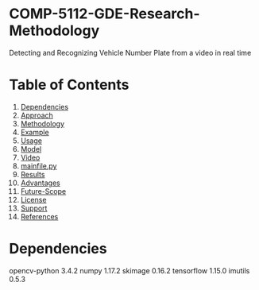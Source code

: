 # COMP-5112-GDE-Research-Methodology

Detecting and Recognizing Vehicle Number Plate from a video in real time

# Table of Contents

1) [Dependencies](#Dependencies "Goto Dependencies1")
2) [Approach](#Approach "Goto Approach")
3) [Methodology](#Methodology "Goto Methodology")
4) [Example](#Example "Goto Example")
5) [Usage](#Usage "Goto Usage")
6) [Model](#Model "Goto Model")
7) [Video](#Video "Goto Video")
8) [mainfile.py](#mainfile.py "Goto mainfile.py")
9) [Results](#Results "Goto Results")
10) [Advantages](#Advantages "Goto Advantages")
11) [Future-Scope](#Future-Scope "Goto Future-Scope")
12) [License](#License "Goto License")
13) [Support](#Support "Goto Support")
14) [References](#Referencese "Goto References")


# Dependencies
opencv-python 3.4.2
numpy 1.17.2
skimage 0.16.2
tensorflow 1.15.0
imutils 0.5.3


